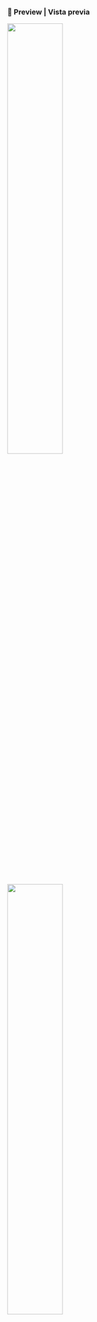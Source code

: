 ### 📌 Preview | Vista previa

<div >
  <img src="./preview2.gif" align="center" style="width: 50%" />
  <img src="./preview3.gif" align="center" style="width: 50%" />
</div>

### 📌 Test the result | Probar el resultado

https://jaenfigueroa.github.io/3D-Steve-Minecraft-only-with-CSS

### 📌 Developed with | Desarrolado con

- HTML5
- CSS3
- JavaScript vanilla
